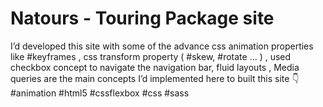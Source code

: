 # Natours - Touring Package site

I’d developed this site with some of the advance css animation properties like #keyframes , css transform property ( #skew, #rotate … ) , used checkbox concept to navigate the navigation bar, fluid layouts , Media queries are the main concepts I’d implemented here to built this site 👇 #animation #html5 #cssflexbox #css #sass
